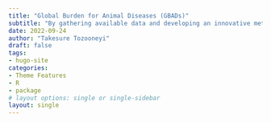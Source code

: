 ```yaml
---
title: "Global Burden for Animal Diseases (GBADs)"
subtitle: "By gathering available data and developing an innovative methodology, the [GBADs programme](https://animalhealthmetrics.org/) will determine the economic burden of animal diseases. The findings will inform governmental and non-governmental responses to animal health issues."
date: 2022-09-24
author: "Takesure Tozooneyi"
draft: false
tags:
- hugo-site
categories:
- Theme Features
- R
- package
# layout options: single or single-sidebar
layout: single
---
```


